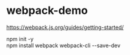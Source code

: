 # webpack-demo
https://webpack.js.org/guides/getting-started/

npm init -y <br>
npm install webpack webpack-cli --save-dev